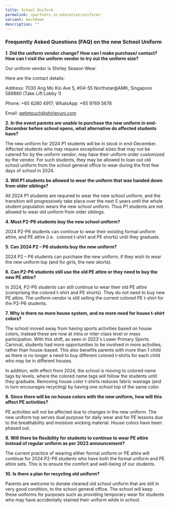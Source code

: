 ```yaml
---
title: School Uniform
permalink: /partners-in-education/uniform/
variant: markdown
description: ""
---
```

### Frequently Asked Questions (FAQ) on the new School Uniform

**1. Did the uniform vendor change? How can I make purchase/ contact? How can I visit the uniform vendor to try out the uniform size?**

Our uniform vendor is Shirley Season Wear.

Here are the contact details:

Address: 7030 Ang Mo Kio Ave 5, #04-55 Northstar@AMK, Singapore 569880 (Take Lift Lobby 1)

Phone: +65 6280 4917; WhatsApp: +65 9769 5678

Email: getintouch@shirleyuni.com

**2. In the event parents are unable to purchase the new uniform in end-December before school opens, what alternative do affected students have?**

The new uniform for 2024 P1 students will be in stock in end-December. Affected students who may require exceptional sizes that may not be catered for by the uniform vendor, may have their uniform order customized by the vendor. For such students, they may be allowed to loan out old school uniform from the school general office to wear during the first few days of school in 2024.

**3. Will P1 students be allowed to wear the uniform that was handed down from older siblings?**

All 2024 P1 students are required to wear the new school uniform, and the transition will progressively take place over the next 5 years until the whole student population wears the new school uniform. Thus P1 students are not allowed to wear old uniform from older siblings.

**4. Must P2-P6 students buy the new school uniform?**

2024 P2-P6 students can continue to wear their existing formal uniform attire, and PE attire (i.e.  colored t-shirt and PE shorts) until they graduate.

**5. Can 2024 P2 – P6 students buy the new uniform?**

2024 P2 – P6 students can purchase the new uniform, if they wish to wear the new uniform top (and for girls, the new skorts).

**6. Can P2-P6 students still use the old PE attire or they need to buy the new PE attire?**

In 2024, P2-P6 students can still continue to wear their old PE attire (comprising the colored t-shirt and PE shorts). They do not need to buy new PE attire. The uniform vendor is still selling the current colored PE t-shirt for the P2-P6 students.

**7. Why is there no more house system, and no more need for house t-shirt colors?**

The school moved away from having sports activities based on house colors, instead these are now at intra or inter-class level or mass participation. With this shift, as seen in 2023's Lower Primary Sports Carnival, students had more opportunities to be involved in more activities, rather than house-based. This also benefits parents with more than 1 child as there is no longer a need to buy different colored t-shirts for each child who may be in different houses.

In addition, with effect from 2024, the school is moving to colored name tags by levels, where the colored name tags will follow the students until they graduate. Removing house color t-shirts reduces fabric wastage (and in turn encourages recycling) by having one school top of the same color.

**8. Since there will be no house colors with the new uniform, how will this affect PE activities?**

PE activities will not be affected due to changes in the new uniform. The new uniform top serves dual purpose for daily wear and for PE lessons due to the breathability and moisture wicking material. House colors have been phased out.

**9. Will there be flexibility for students to continue to wear PE attire instead of regular uniform as per 2023 announcement?**

The current practice of wearing either formal uniform or PE attire will continue for 2024 P2-P6 students who have both the formal uniform and PE attire sets. This is to ensure the comfort and well-being of our students.

**10. Is there a plan for recycling old uniform?**

Parents are welcome to donate cleaned old school uniform that are still in very good condition, to the school general office. The school will keep these uniforms for purposes such as providing temporary wear for students who may have accidentally stained their uniform while in school.